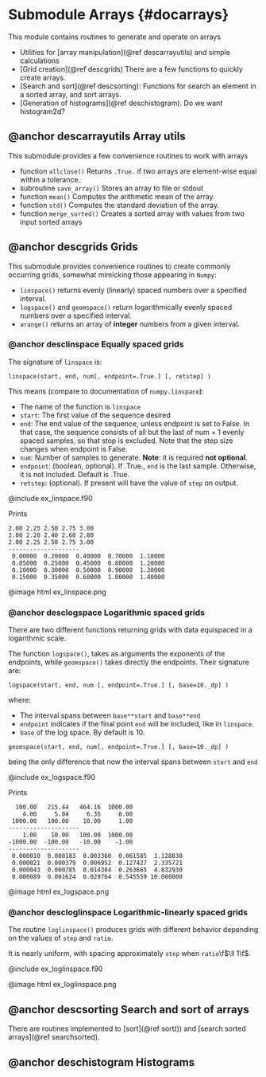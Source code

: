 # Submodule Arrays {#docarrays}

This module contains routines to generate and operate on arrays

  * Utilities for [array manipulation](@ref descarrayutils) and simple calculations
  * [Grid creation](@ref descgrids) There are a few functions to quickly create arrays.
  * [Search and sort](@ref descsorting): Functions for search an element in a sorted array, and sort arrays.
  * [Generation of histograms](@ref deschistogram). Do we want histogram2d?

## @anchor descarrayutils Array utils ##

This submodule provides a few convenience routines to work with arrays

  * function `allclose()`  Returns `.True.` if two arrays are element-wise equal within a tolerance.
  * subroutine `save_array()` Stores an array to file or stdout
  * function `mean()` Computes the arithmetic mean of the array. 
  * function `std()` Computes the standard deviation of the array. 
  * function `merge_sorted()` Creates a sorted array with values from two input sorted arrays

  

## @anchor descgrids Grids ##

This submodule provides convenience routines to create commonly occurring grids, somewhat mimicking those appearing in `Numpy`:

  * `linspace()` returns evenly (linearly) spaced numbers over a specified interval.
  * `logspace()` and `geomspace()` return logarithmically evenly spaced numbers over a specified interval.
  * `arange()` returns an array of **integer** numbers from a given interval.

### @anchor desclinspace Equally spaced grids

The signature of `linspace` is:

```
linspace(start, end, num[, endpoint=.True.] [, retstep] )
```

This means (compare to documentation of `numpy.linspace`):
  * The name of the function is `linspace`
  * `start`: The first value of the sequence desired
  * `end`: The end value of the sequence, unless endpoint is set to False. In that case, the sequence consists of all but the last of num + 1 evenly spaced samples, so that stop is excluded. Note that the step size changes when endpoint is False.
  * `num`: Number of samples to generate. **Note**: it is required **not optional**.
  * `endpoint`: (boolean, optional). If .True., `end` is the last sample. Otherwise, it is not included. Default is .True.
  * `retstep`: (optional). If present will have the value of `step` on output.

@include ex_linspace.f90

Prints

```{.shell-session}
2.00 2.25 2.50 2.75 3.00
2.00 2.20 2.40 2.60 2.80
2.00 2.25 2.50 2.75 3.00
--------------------
 0.00000  0.20000  0.40000  0.70000  1.10000
 0.05000  0.25000  0.45000  0.80000  1.20000
 0.10000  0.30000  0.50000  0.90000  1.30000
 0.15000  0.35000  0.60000  1.00000  1.40000
``` 

@image html ex_linspace.png

### @anchor desclogspace Logarithmic spaced grids

There are two different functions returning grids with data equispaced in a logarithmic scale.

The function `logspace()`, takes as arguments the exponents  of the endpoints, while `geomspace()` takes directly the endpoints. Their signature are:

```
logspace(start, end, num [, endpoint=.True.] [, base=10._dp] )
```

where:
  * The interval spans between `base**start` and `base**end`
  * `endpoint` indicates if the final point `end` will be included, like in `linspace`.
  * `base` of the log space. By default is 10.

```
geomspace(start, end, num[, endpoint=.True.] [, base=10._dp] )
```
being the only difference that now the interval spans between `start` and `end`

  
@include ex_logspace.f90

Prints
```{.shell-session}
  100.00   215.44   464.16  1000.00
    4.00     5.04     6.35     8.00
 1000.00   100.00    10.00     1.00
--------------------
    1.00    10.00   100.00  1000.00
-1000.00  -100.00   -10.00    -1.00
--------------------
 0.000010  0.000183  0.003360  0.061585  1.128838
 0.000021  0.000379  0.006952  0.127427  2.335721
 0.000043  0.000785  0.014384  0.263665  4.832930
 0.000089  0.001624  0.029764  0.545559 10.000000
``` 

@image html ex_logspace.png

### @anchor descloglinspace Logarithmic-linearly spaced grids

The routine `loglinspace()` produces grids with different behavior depending on the values of `step` and `ratio`.

It is nearly uniform, with spacing approximately `step` when `ratio`\f$\ll 1\f$. 

@include ex_loglinspace.f90

@image html ex_loglinspace.png


## @anchor descsorting Search and sort of arrays

There are routines implemented to [sort](@ref sort()) and [search sorted arrays](@ref searchsorted). 

## @anchor deschistogram Histograms
